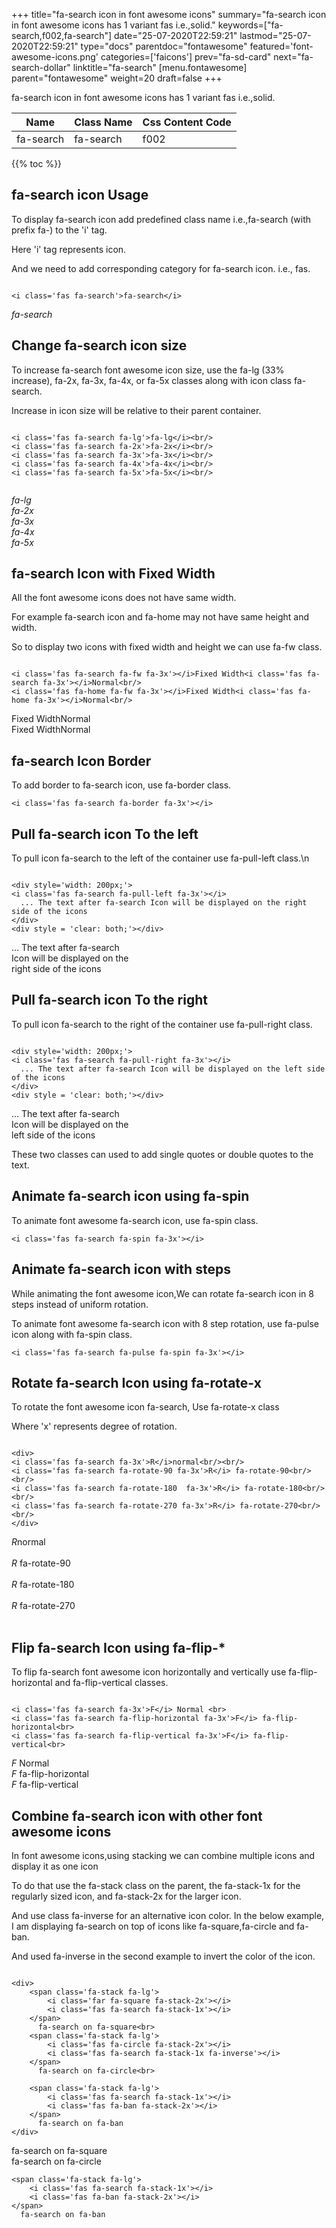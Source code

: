 +++
title="fa-search icon in font awesome icons"
summary="fa-search icon in font awesome icons has 1 variant fas i.e.,solid."
keywords=["fa-search,f002,fa-search"]
date="25-07-2020T22:59:21"
lastmod="25-07-2020T22:59:21"
type="docs"
parentdoc="fontawesome"
featured='font-awesome-icons.png'
categories=['faicons']
prev="fa-sd-card"
next="fa-search-dollar"
linktitle="fa-search"
[menu.fontawesome]
parent="fontawesome"
weight=20
draft=false
+++


fa-search icon in font awesome icons has 1 variant fas i.e.,solid.

<div class='table-responsive'><table class='table'><thead><tr><th>Name</th><th>Class Name</th><th>Css Content Code</th></tr></thead><tbody><tr><td>fa-search</td><td>fa-search</td><td>f002</td></tr></tbody></table></div>


{{% toc %}}


## fa-search icon Usage

To display fa-search icon add predefined class name i.e.,fa-search (with prefix fa-) to the 'i' tag.

Here 'i' tag represents icon.

And we need to add corresponding category for fa-search icon. i.e., fas.


```

<i class='fas fa-search'>fa-search</i>
```

<i class='fas fa-search'>fa-search</i>




## Change fa-search icon size
To increase fa-search font awesome icon size, use the fa-lg (33% increase), fa-2x, fa-3x, fa-4x, or fa-5x classes along with icon class fa-search.

Increase in icon size will be relative to their parent container. 

```

<i class='fas fa-search fa-lg'>fa-lg</i><br/>
<i class='fas fa-search fa-2x'>fa-2x</i><br/>
<i class='fas fa-search fa-3x'>fa-3x</i><br/>
<i class='fas fa-search fa-4x'>fa-4x</i><br/>
<i class='fas fa-search fa-5x'>fa-5x</i><br/>
            
```

<i class='fas fa-search fa-lg'>fa-lg</i><br/>
<i class='fas fa-search fa-2x'>fa-2x</i><br/>
<i class='fas fa-search fa-3x'>fa-3x</i><br/>
<i class='fas fa-search fa-4x'>fa-4x</i><br/>
<i class='fas fa-search fa-5x'>fa-5x</i><br/>
            



## fa-search Icon with Fixed Width 

All the font awesome icons does not have same width.

For example fa-search icon and fa-home may not have same height and width.

So to display two icons with fixed width and height we can use fa-fw class.


```

<i class='fas fa-search fa-fw fa-3x'></i>Fixed Width<i class='fas fa-search fa-3x'></i>Normal<br/>
<i class='fas fa-home fa-fw fa-3x'></i>Fixed Width<i class='fas fa-home fa-3x'></i>Normal<br/>
```

<i class='fas fa-search fa-fw fa-3x'></i>Fixed Width<i class='fas fa-search fa-3x'></i>Normal<br/>
<i class='fas fa-home fa-fw fa-3x'></i>Fixed Width<i class='fas fa-home fa-3x'></i>Normal<br/>



## fa-search Icon Border 

To add border to fa-search icon, use fa-border class.


```
<i class='fas fa-search fa-border fa-3x'></i>

```
<i class='fas fa-search fa-border fa-3x'></i>





## Pull fa-search icon To the left

To pull icon fa-search to the left of the container use fa-pull-left class.\n

```

<div style='width: 200px;'>
<i class='fas fa-search fa-pull-left fa-3x'></i>
  ... The text after fa-search Icon will be displayed on the right side of the icons
</div>
<div style = 'clear: both;'></div>
```

<div style='width: 200px;'>
<i class='fas fa-search fa-pull-left fa-3x'></i>
  ... The text after fa-search Icon will be displayed on the right side of the icons
</div>
<div style = 'clear: both;'></div>




## Pull fa-search icon To the right
To pull icon fa-search to the right of the container use fa-pull-right class.

```

<div style='width: 200px;'>
<i class='fas fa-search fa-pull-right fa-3x'></i>
  ... The text after fa-search Icon will be displayed on the left side of the icons
</div>
<div style = 'clear: both;'></div>
```

<div style='width: 200px;'>
<i class='fas fa-search fa-pull-right fa-3x'></i>
  ... The text after fa-search Icon will be displayed on the left side of the icons
</div>
<div style = 'clear: both;'></div>

These two classes can used to add single quotes or double quotes to the text.


## Animate fa-search icon using fa-spin
To animate font awesome fa-search icon, use fa-spin class.

```
<i class='fas fa-search fa-spin fa-3x'></i>
```
<i class='fas fa-search fa-spin fa-3x'></i>




## Animate fa-search icon with steps
While animating the font awesome icon,We can rotate fa-search icon in 8 steps instead of uniform rotation.

To animate font awesome fa-search icon with 8 step rotation, use fa-pulse icon along with fa-spin class.


```
<i class='fas fa-search fa-pulse fa-spin fa-3x'></i>

```
<i class='fas fa-search fa-pulse fa-spin fa-3x'></i>





## Rotate fa-search Icon using fa-rotate-x
To rotate the font awesome icon fa-search, Use fa-rotate-x class

Where 'x' represents degree of rotation.


```

<div>
<i class='fas fa-search fa-3x'>R</i>normal<br/><br/>
<i class='fas fa-search fa-rotate-90 fa-3x'>R</i> fa-rotate-90<br/><br/> 
<i class='fas fa-search fa-rotate-180  fa-3x'>R</i> fa-rotate-180<br/><br/> 
<i class='fas fa-search fa-rotate-270 fa-3x'>R</i> fa-rotate-270<br/><br/>
</div>
```

<div>
<i class='fas fa-search fa-3x'>R</i>normal<br/><br/>
<i class='fas fa-search fa-rotate-90 fa-3x'>R</i> fa-rotate-90<br/><br/> 
<i class='fas fa-search fa-rotate-180  fa-3x'>R</i> fa-rotate-180<br/><br/> 
<i class='fas fa-search fa-rotate-270 fa-3x'>R</i> fa-rotate-270<br/><br/>
</div>




## Flip fa-search Icon using fa-flip-*
To flip fa-search font awesome icon horizontally and vertically use fa-flip-horizontal and fa-flip-vertical classes. 

```

<i class='fas fa-search fa-3x'>F</i> Normal <br>
<i class='fas fa-search fa-flip-horizontal fa-3x'>F</i> fa-flip-horizontal<br>
<i class='fas fa-search fa-flip-vertical fa-3x'>F</i> fa-flip-vertical<br>
```

<i class='fas fa-search fa-3x'>F</i> Normal <br>
<i class='fas fa-search fa-flip-horizontal fa-3x'>F</i> fa-flip-horizontal<br>
<i class='fas fa-search fa-flip-vertical fa-3x'>F</i> fa-flip-vertical<br>




## Combine fa-search icon with other font awesome icons
In font awesome icons,using stacking we can combine multiple icons and display it as one icon 

To do that use the fa-stack class on the parent, the fa-stack-1x for the regularly sized icon, and fa-stack-2x for the larger icon.

And use class fa-inverse for an alternative icon color. 
In the below example, I am displaying fa-search on top of icons like fa-square,fa-circle and fa-ban.

And used fa-inverse in the second example to invert the color of the icon.

```

<div>
    <span class='fa-stack fa-lg'>
        <i class='far fa-square fa-stack-2x'></i>
        <i class='fas fa-search fa-stack-1x'></i>
    </span>
      fa-search on fa-square<br>
    <span class='fa-stack fa-lg'>
        <i class='fas fa-circle fa-stack-2x'></i>
        <i class='fas fa-search fa-stack-1x fa-inverse'></i>
    </span>
      fa-search on fa-circle<br>

    <span class='fa-stack fa-lg'>
        <i class='fas fa-search fa-stack-1x'></i>
        <i class='fas fa-ban fa-stack-2x'></i>
    </span>
      fa-search on fa-ban
</div>
```

<div>
    <span class='fa-stack fa-lg'>
        <i class='far fa-square fa-stack-2x'></i>
        <i class='fas fa-search fa-stack-1x'></i>
    </span>
      fa-search on fa-square<br>
    <span class='fa-stack fa-lg'>
        <i class='fas fa-circle fa-stack-2x'></i>
        <i class='fas fa-search fa-stack-1x fa-inverse'></i>
    </span>
      fa-search on fa-circle<br>

    <span class='fa-stack fa-lg'>
        <i class='fas fa-search fa-stack-1x'></i>
        <i class='fas fa-ban fa-stack-2x'></i>
    </span>
      fa-search on fa-ban
</div>






